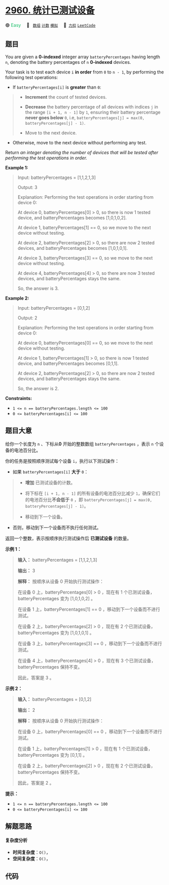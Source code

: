 # [2960. 统计已测试设备](https://2xiao.github.io/leetcode-js/problem/2960.html)

🟢 <font color=#15bd66>Easy</font>&emsp; 🔖&ensp; [`数组`](/tag/array.md) [`计数`](/tag/counting.md) [`模拟`](/tag/simulation.md)&emsp; 🔗&ensp;[`力扣`](https://leetcode.cn/problems/count-tested-devices-after-test-operations) [`LeetCode`](https://leetcode.com/problems/count-tested-devices-after-test-operations)

## 题目

You are given a **0-indexed** integer array `batteryPercentages` having length
`n`, denoting the battery percentages of `n` **0-indexed** devices.

Your task is to test each device `i` **in order** from `0` to `n - 1`, by
performing the following test operations:

  * If `batteryPercentages[i]` is **greater** than `0`: 
> 
> * **Increment** the count of tested devices.
> 
> * **Decrease** the battery percentage of all devices with indices `j` in the range `[i + 1, n - 1]` by `1`, ensuring their battery percentage **never goes below** `0`, i.e, `batteryPercentages[j] = max(0, batteryPercentages[j] - 1)`.
> 
> * Move to the next device.
  * Otherwise, move to the next device without performing any test.

Return _an integer denoting the number of devices that will be tested after
performing the test operations in order._



**Example 1:**

> Input: batteryPercentages = [1,1,2,1,3]
> 
> Output: 3
> 
> Explanation: Performing the test operations in order starting from device 0:
> 
> At device 0, batteryPercentages[0] > 0, so there is now 1 tested device, and batteryPercentages becomes [1,0,1,0,2].
> 
> At device 1, batteryPercentages[1] == 0, so we move to the next device without testing.
> 
> At device 2, batteryPercentages[2] > 0, so there are now 2 tested devices, and batteryPercentages becomes [1,0,1,0,1].
> 
> At device 3, batteryPercentages[3] == 0, so we move to the next device without testing.
> 
> At device 4, batteryPercentages[4] > 0, so there are now 3 tested devices, and batteryPercentages stays the same.
> 
> So, the answer is 3.

**Example 2:**

> Input: batteryPercentages = [0,1,2]
> 
> Output: 2
> 
> Explanation: Performing the test operations in order starting from device 0:
> 
> At device 0, batteryPercentages[0] == 0, so we move to the next device without testing.
> 
> At device 1, batteryPercentages[1] > 0, so there is now 1 tested device, and batteryPercentages becomes [0,1,1].
> 
> At device 2, batteryPercentages[2] > 0, so there are now 2 tested devices, and batteryPercentages stays the same.
> 
> So, the answer is 2.

**Constraints:**

  * `1 <= n == batteryPercentages.length <= 100 `
  * `0 <= batteryPercentages[i] <= 100`


## 题目大意

给你一个长度为 `n` 、下标从**0** 开始的整数数组 `batteryPercentages` ，表示 `n` 个设备的电池百分比。

你的任务是按照顺序测试每个设备 `i`，执行以下测试操作：

  * 如果 `batteryPercentages[i]` **大于** `0`： 
> 
> * **增加** 已测试设备的计数。
> 
> * 将下标在 `[i + 1, n - 1]` 的所有设备的电池百分比减少 `1`，确保它们的电池百分比**不会低于** `0` ，即 `batteryPercentages[j] = max(0, batteryPercentages[j] - 1)`。
> 
> * 移动到下一个设备。
  * 否则，移动到下一个设备而不执行任何测试。

返回一个整数，表示按顺序执行测试操作后 **已测试设备** 的数量。



**示例 1：**

> 
> 
> 
> 
> 
> **输入：** batteryPercentages = [1,1,2,1,3]
> 
> **输出：** 3
> 
> **解释：** 按顺序从设备 0 开始执行测试操作：
> 
> 在设备 0 上，batteryPercentages[0] > 0 ，现在有 1 个已测试设备，batteryPercentages 变为 [1,0,1,0,2] 。
> 
> 在设备 1 上，batteryPercentages[1] == 0 ，移动到下一个设备而不进行测试。
> 
> 在设备 2 上，batteryPercentages[2] > 0 ，现在有 2 个已测试设备，batteryPercentages 变为 [1,0,1,0,1] 。
> 
> 在设备 3 上，batteryPercentages[3] == 0 ，移动到下一个设备而不进行测试。
> 
> 在设备 4 上，batteryPercentages[4] > 0 ，现在有 3 个已测试设备，batteryPercentages 保持不变。
> 
> 因此，答案是 3 。
> 
> 

**示例 2：**

> 
> 
> 
> 
> 
> **输入：** batteryPercentages = [0,1,2]
> 
> **输出：** 2
> 
> **解释：** 按顺序从设备 0 开始执行测试操作：
> 
> 在设备 0 上，batteryPercentages[0] == 0 ，移动到下一个设备而不进行测试。
> 
> 在设备 1 上，batteryPercentages[1] > 0 ，现在有 1 个已测试设备，batteryPercentages 变为 [0,1,1] 。
> 
> 在设备 2 上，batteryPercentages[2] > 0 ，现在有 2 个已测试设备，batteryPercentages 保持不变。
> 
> 因此，答案是 2 。
> 
> 



**提示：**

  * `1 <= n == batteryPercentages.length <= 100 `
  * `0 <= batteryPercentages[i] <= 100`


## 解题思路

#### 复杂度分析

- **时间复杂度**：`O()`，
- **空间复杂度**：`O()`，

## 代码

```javascript

```